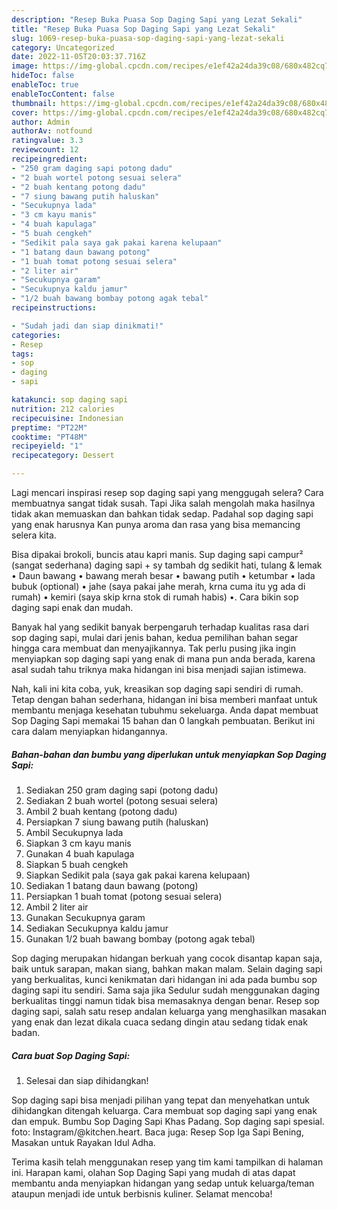 ```yaml
---
description: "Resep Buka Puasa Sop Daging Sapi yang Lezat Sekali"
title: "Resep Buka Puasa Sop Daging Sapi yang Lezat Sekali"
slug: 1069-resep-buka-puasa-sop-daging-sapi-yang-lezat-sekali
category: Uncategorized
date: 2022-11-05T20:03:37.716Z
image: https://img-global.cpcdn.com/recipes/e1ef42a24da39c08/680x482cq70/sop-daging-sapi-foto-resep-utama.jpg
hideToc: false
enableToc: true
enableTocContent: false
thumbnail: https://img-global.cpcdn.com/recipes/e1ef42a24da39c08/680x482cq70/sop-daging-sapi-foto-resep-utama.jpg
cover: https://img-global.cpcdn.com/recipes/e1ef42a24da39c08/680x482cq70/sop-daging-sapi-foto-resep-utama.jpg
author: Admin
authorAv: notfound
ratingvalue: 3.3
reviewcount: 12
recipeingredient:
- "250 gram daging sapi potong dadu"
- "2 buah wortel potong sesuai selera"
- "2 buah kentang potong dadu"
- "7 siung bawang putih haluskan"
- "Secukupnya lada"
- "3 cm kayu manis"
- "4 buah kapulaga"
- "5 buah cengkeh"
- "Sedikit pala saya gak pakai karena kelupaan"
- "1 batang daun bawang potong"
- "1 buah tomat potong sesuai selera"
- "2 liter air"
- "Secukupnya garam"
- "Secukupnya kaldu jamur"
- "1/2 buah bawang bombay potong agak tebal"
recipeinstructions:

- "Sudah jadi dan siap dinikmati!"
categories:
- Resep
tags:
- sop
- daging
- sapi

katakunci: sop daging sapi 
nutrition: 212 calories
recipecuisine: Indonesian
preptime: "PT22M"
cooktime: "PT48M"
recipeyield: "1"
recipecategory: Dessert

---
```



Lagi mencari inspirasi resep sop daging sapi yang menggugah selera? Cara membuatnya sangat tidak susah. Tapi Jika salah mengolah maka hasilnya tidak akan memuaskan dan bahkan tidak sedap. Padahal sop daging sapi yang enak harusnya Kan punya aroma dan rasa yang bisa memancing selera kita.


Bisa dipakai brokoli, buncis atau kapri manis. Sup daging sapi campur² (sangat sederhana) daging sapi + sy tambah dg sedikit hati, tulang &amp; lemak • Daun bawang • bawang merah besar • bawang putih • ketumbar • lada bubuk (optional) • jahe (saya pakai jahe merah, krna cuma itu yg ada di rumah) • kemiri (saya skip krna stok di rumah habis) •. Cara bikin sop daging sapi enak dan mudah.

Banyak hal yang sedikit banyak berpengaruh terhadap kualitas rasa dari sop daging sapi, mulai dari jenis bahan, kedua pemilihan bahan segar hingga cara membuat dan menyajikannya. Tak perlu pusing jika ingin menyiapkan sop daging sapi yang enak di mana pun anda berada, karena asal sudah tahu triknya maka hidangan ini bisa menjadi sajian istimewa.


Nah, kali ini kita coba, yuk, kreasikan sop daging sapi sendiri di rumah. Tetap dengan bahan sederhana, hidangan ini bisa memberi manfaat untuk membantu menjaga kesehatan tubuhmu sekeluarga. Anda dapat membuat Sop Daging Sapi memakai 15 bahan dan 0 langkah pembuatan. Berikut ini cara dalam menyiapkan hidangannya.

<!--inarticleads1-->

##### Bahan-bahan dan bumbu yang diperlukan untuk menyiapkan Sop Daging Sapi:

1. Sediakan 250 gram daging sapi (potong dadu)
1. Sediakan 2 buah wortel (potong sesuai selera)
1. Ambil 2 buah kentang (potong dadu)
1. Persiapkan 7 siung bawang putih (haluskan)
1. Ambil Secukupnya lada
1. Siapkan 3 cm kayu manis
1. Gunakan 4 buah kapulaga
1. Siapkan 5 buah cengkeh
1. Siapkan Sedikit pala (saya gak pakai karena kelupaan)
1. Sediakan 1 batang daun bawang (potong)
1. Persiapkan 1 buah tomat (potong sesuai selera)
1. Ambil 2 liter air
1. Gunakan Secukupnya garam
1. Sediakan Secukupnya kaldu jamur
1. Gunakan 1/2 buah bawang bombay (potong agak tebal)


Sop daging merupakan hidangan berkuah yang cocok disantap kapan saja, baik untuk sarapan, makan siang, bahkan makan malam. Selain daging sapi yang berkualitas, kunci kenikmatan dari hidangan ini ada pada bumbu sop daging sapi itu sendiri. Sama saja jika Sedulur sudah menggunakan daging berkualitas tinggi namun tidak bisa memasaknya dengan benar. Resep sop daging sapi, salah satu resep andalan keluarga yang menghasilkan masakan yang enak dan lezat dikala cuaca sedang dingin atau sedang tidak enak badan. 

<!--inarticleads2-->

##### Cara buat Sop Daging Sapi:


1. Selesai dan siap dihidangkan!

Sop daging sapi bisa menjadi pilihan yang tepat dan menyehatkan untuk dihidangkan ditengah keluarga. Cara membuat sop daging sapi yang enak dan empuk. Bumbu Sop Daging Sapi Khas Padang. Sop daging sapi spesial. foto: Instagram/@kitchen.heart. Baca juga: Resep Sop Iga Sapi Bening, Masakan untuk Rayakan Idul Adha. 

Terima kasih telah menggunakan resep yang tim kami tampilkan di halaman ini. Harapan kami, olahan Sop Daging Sapi yang mudah di atas dapat membantu anda menyiapkan hidangan yang sedap untuk keluarga/teman ataupun menjadi ide untuk berbisnis kuliner. Selamat mencoba!
